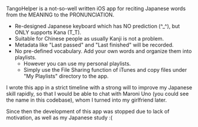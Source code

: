 TangoHelper is a not-so-well written iOS app for reciting Japanese words from the MEANING to the PRONUNCIATION.

* Re-designed Japanese keyboard which has NO prediction (^_^), but ONLY supports Kana (T_T).
* Suitable for Chinese people as usually Kanji is not a problem.
* Metadata like "Last passed" and "Last finished" will be recorded.
* No pre-defined vocabulary. Add your own words and organize them into playlists.
    * However you can use my personal playlists.
    * Simply use the File Sharing function of iTunes and copy files under "My Playlists" directory to the app.

I wrote this app in a strict timeline with a strong will to improve my Japanese skill rapidly,
so that I would be able to chat with Maroni Uno (you could see the name in this codebase),
whom I turned into my girlfriend later.

Since then the development of this app was stopped due to lack of motivation, as well as my Japanese study :(
